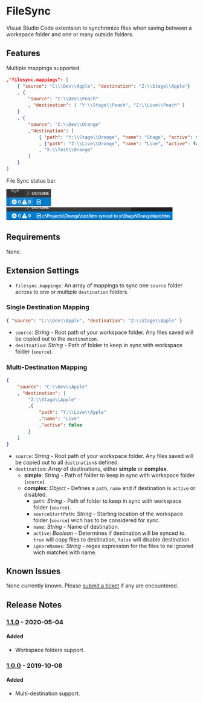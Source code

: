 # FileSync
Visual Studio Code extentsion to synchronize files when saving between a workspace folder and one or many outside folders.

## Features
Multiple mappings supported.
```json
,"filesync.mappings": [
	{ "source": "C:\\Dev\\Apple", "destination": "Z:\\Stage\\Apple"}
	, {
		"source": "C:\\Dev\\Peach"
		, "destination": [ "Y:\\Stage\\Peach", "Z:\\Live\\Peach" ]
	}
	, {
		"source": "C:\\Dev\\Orange"
		,"destination": [
			{ "path": "Y:\\Stage\\Orange", "name": "Stage", "active": true }
			, {"path": "Z:\\Live\\Orange", "name": "Live", "active": false }
			, "X:\\Test\\Orange"
		]
	}
]
```

File Sync status bar.

![fs-statusbar_active](https://raw.githubusercontent.com/CatStarwind/FileSync/master/res/fs-statusbar_active.png)
![fs-statusbar_syncing](https://raw.githubusercontent.com/CatStarwind/FileSync/master/res/fs-statusbar_syncing.png)

## Requirements
None.

## Extension Settings
* `filesync.mappings`: An array of mappings to sync one `source` folder across to one or multiple `destination` folders.

### Single Destination Mapping
```json
{ "source": "C:\\Dev\\Apple", "destination": "Z:\\Stage\\Apple" }
```
* `source`: *String* - Root path of your workspace folder. Any files saved will be copied out to the `destination`.
* `desitnation`: *String* - Path of folder to keep in sync with workspace folder (`source`).

### Multi-Destination Mapping
```json
{
	"source": "C:\\Dev\\Apple"
	, "destination": [
		"Z:\\Stage\\Apple"
		,{
			"path": "Y:\\Live\\Apple"
			,"name": "Live"
			,"active": false
		}
	]
}
```
* `source`: *String* - Root path of your workspace folder. Any files saved will be copied out to all `destination`s defined.
* ``destination``: *Array* of destinations, either **simple** or **complex**.
  * **simple**: *String* - Path of folder to keep in sync with workspace folder (`source`).
  * **complex**: *Object* - Defines a ``path``, ``name`` and if destination is ``active`` or disabled.
    * ``path``: *String* - Path of folder to keep in sync with workspace folder (`source`).
    * ``sourceStartPath``: *String* - Starting location of the workspace folder (`source`) wich has to be considered for sync.
    * ``name``: *String* - Name of destination.
    * ``active``: *Boolean* - Determines if destination will be synced to. ``true`` will copy files to destination, ``false`` will disable destination.
	* ``ignoreNames``: *String* - regex expression for the files to ne ignored wich matches with name.

## Known Issues
None currently known. Please [submit a ticket](https://github.com/CatStarwind/FileSync/issues/new) if any are encountered.

## Release Notes

### [1.1.0] - 2020-05-04
#### Added
- Workspace folders support.

### [1.0.0] - 2019-10-08
#### Added
- Multi-destination support.

[1.1.0]: https://github.com/CatStarwind/FileSync/compare/v1.0.0...v1.1.0
[1.0.0]: https://github.com/CatStarwind/FileSync/releases/tag/v1.0.0